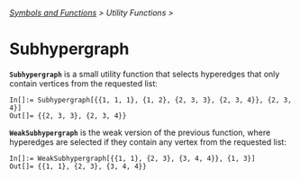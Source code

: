 ###### [Symbols and Functions](/README.md#symbols-and-functions) > Utility Functions >

# Subhypergraph

**`Subhypergraph`** is a small utility function that selects hyperedges that only contain vertices from the requested list:

```wl
In[]:= Subhypergraph[{{1, 1, 1}, {1, 2}, {2, 3, 3}, {2, 3, 4}}, {2, 3, 4}]
Out[]= {{2, 3, 3}, {2, 3, 4}}
```

**`WeakSubhypergraph`** is the weak version of the previous function, where hyperedges are selected if they contain any vertex from the requested list:

```wl
In[]:= WeakSubhypergraph[{{1, 1}, {2, 3}, {3, 4, 4}}, {1, 3}]
Out[]= {{1, 1}, {2, 3}, {3, 4, 4}}
```
